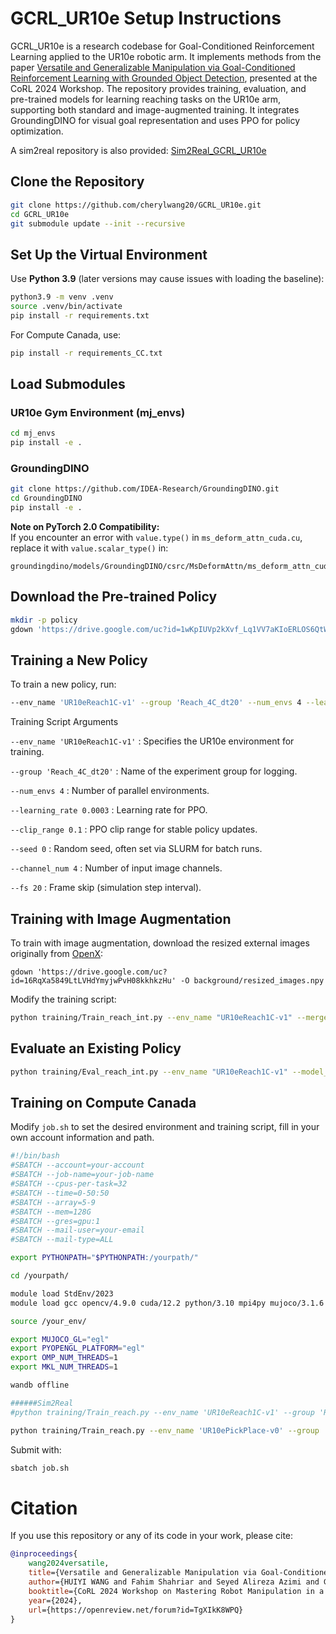 # GCRL_UR10e Setup Instructions
GCRL_UR10e is a research codebase for Goal-Conditioned Reinforcement Learning applied to the UR10e robotic arm. It implements methods from the paper [Versatile and Generalizable Manipulation via Goal-Conditioned Reinforcement Learning with Grounded Object Detection](https://openreview.net/forum?id=TgXIkK8WPQ&referrer=%5Bthe%20profile%20of%20Cheryl%20Wang%5D(%2Fprofile%3Fid%3D~Cheryl_Wang1)), presented at the CoRL 2024 Workshop. The repository provides training, evaluation, and pre-trained models for learning reaching tasks on the UR10e arm, supporting both standard and image-augmented training. It integrates GroundingDINO for visual goal representation and uses PPO for policy optimization.

A sim2real repository is also provided: [Sim2Real_GCRL_UR10e](https://github.com/cherylwang20/Sim2Real_GCRL_UR10e)

## Clone the Repository

```bash
git clone https://github.com/cherylwang20/GCRL_UR10e.git
cd GCRL_UR10e
git submodule update --init --recursive
```

## Set Up the Virtual Environment

Use **Python 3.9** (later versions may cause issues with loading the baseline):

```bash
python3.9 -m venv .venv
source .venv/bin/activate
pip install -r requirements.txt
```

For Compute Canada, use:
```bash
pip install -r requirements_CC.txt
```

## Load Submodules

### UR10e Gym Environment (mj_envs)

```bash
cd mj_envs
pip install -e .
```

### GroundingDINO

```bash
git clone https://github.com/IDEA-Research/GroundingDINO.git
cd GroundingDINO
pip install -e .
```

**Note on PyTorch 2.0 Compatibility:**  
If you encounter an error with `value.type()` in `ms_deform_attn_cuda.cu`, replace it with `value.scalar_type()` in:
```
groundingdino/models/GroundingDINO/csrc/MsDeformAttn/ms_deform_attn_cuda.cu
```

## Download the Pre-trained Policy

```bash
mkdir -p policy
gdown 'https://drive.google.com/uc?id=1wKpIUVp2kXvf_Lq1VV7aKIoERLOS6QtW' -O policy/baseline.zip
```

## Training a New Policy

To train a new policy, run:
```bash
--env_name 'UR10eReach1C-v1' --group 'Reach_4C_dt20' --num_envs 4 --learning_rate 0.0003 --clip_range 0.1 --seed=$SLURM_ARRAY_TASK_ID --channel_num 4 --fs 20
```
Training Script Arguments

```--env_name 'UR10eReach1C-v1'``` : Specifies the UR10e environment for training.

```--group 'Reach_4C_dt20'``` : Name of the experiment group for logging.

```--num_envs 4``` : Number of parallel environments.

```--learning_rate 0.0003``` : Learning rate for PPO.

```--clip_range 0.1``` : PPO clip range for stable policy updates.

```--seed 0``` : Random seed, often set via SLURM for batch runs.

```--channel_num 4``` : Number of input image channels.

```--fs 20``` : Frame skip (simulation step interval).


## Training with Image Augmentation

To train with image augmentation, download the resized external images originally from [OpenX](https://robotics-transformer-x.github.io/):
```
gdown 'https://drive.google.com/uc?id=16RqXa5849LtLVHdYmyjwPvH08kkhkzHu' -O background/resized_images.npy
```

Modify the training script:
```bash
python training/Train_reach_int.py --env_name "UR10eReach1C-v1" --merge True
```

## Evaluate an Existing Policy

```bash
python training/Eval_reach_int.py --env_name "UR10eReach1C-v1" --model_num "baseline"
```

## Training on Compute Canada

Modify `job.sh` to set the desired environment and training script, fill in your own account information and path.

```bash
#!/bin/bash 
#SBATCH --account=your-account
#SBATCH --job-name=your-job-name
#SBATCH --cpus-per-task=32
#SBATCH --time=0-50:50
#SBATCH --array=5-9
#SBATCH --mem=128G
#SBATCH --gres=gpu:1
#SBATCH --mail-user=your-email
#SBATCH --mail-type=ALL

export PYTHONPATH="$PYTHONPATH:/yourpath/"

cd /yourpath/

module load StdEnv/2023
module load gcc opencv/4.9.0 cuda/12.2 python/3.10 mpi4py mujoco/3.1.6

source /your_env/

export MUJOCO_GL="egl"
export PYOPENGL_PLATFORM="egl"
export OMP_NUM_THREADS=1
export MKL_NUM_THREADS=1

wandb offline

######Sim2Real
#python training/Train_reach.py --env_name 'UR10eReach1C-v1' --group 'Reach_4C_dt20' --num_envs 4 --learning_rate 0.0003 --clip_range 0.1 --seed=$SLURM_ARRAY_TASK_ID --channel_num 4 --fs 20

python training/Train_reach.py --env_name 'UR10ePickPlace-v0' --group 'Pick_dis_cher' --num_envs 4 --learning_rate 0.0003 --clip_range 0.1 --seed=$SLURM_ARRAY_TASK_ID --channel_num 4 --fs 20
```

Submit with:
```bash
sbatch job.sh
```

# Citation
If you use this repository or any of its code in your work, please cite:

```bibtex
@inproceedings{
    wang2024versatile,
    title={Versatile and Generalizable Manipulation via Goal-Conditioned Reinforcement Learning with Grounded Object Detection},
    author={HUIYI WANG and Fahim Shahriar and Seyed Alireza Azimi and Gautham Vasan and A. Rupam Mahmood and Colin Bellinger},
    booktitle={CoRL 2024 Workshop on Mastering Robot Manipulation in a World of Abundant Data},
    year={2024},
    url={https://openreview.net/forum?id=TgXIkK8WPQ}
}
```
